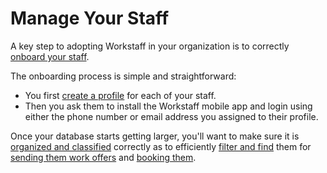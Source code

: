 # Manage Your Staff

A key step to adopting Workstaff in your organization is to correctly [onboard your staff](./adding.md). 

The onboarding process is simple and straightforward:
- You first [create a profile](./adding.md#creating-profiles) for each of your staff.
- Then you ask them to install the Workstaff mobile app and login using either the phone number or email address you assigned to their profile.

Once your database starts getting larger, you'll want to make sure it is [organized and classified](./organizing.md) correctly as to efficiently [filter and 
find](./search.md) them for [sending them work offers](../scheduling/publish.md) and [booking them](../scheduling/book.md).


